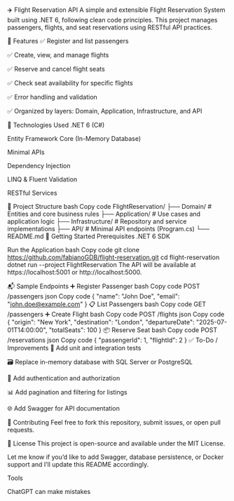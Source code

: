 ✈️ Flight Reservation API
A simple and extensible Flight Reservation System built using .NET 6, following clean code principles. This project manages passengers, flights, and seat reservations using RESTful API practices.

📌 Features
✅ Register and list passengers

✅ Create, view, and manage flights

✅ Reserve and cancel flight seats

✅ Check seat availability for specific flights

✅ Error handling and validation

✅ Organized by layers: Domain, Application, Infrastructure, and API

🧱 Technologies Used
.NET 6 (C#)

Entity Framework Core (In-Memory Database)

Minimal APIs

Dependency Injection

LINQ & Fluent Validation

RESTful Services

🧩 Project Structure
bash
Copy code
FlightReservation/
├── Domain/                # Entities and core business rules
├── Application/           # Use cases and application logic
├── Infrastructure/        # Repository and service implementations
├── API/                   # Minimal API endpoints (Program.cs)
└── README.md
🚀 Getting Started
Prerequisites
.NET 6 SDK

Run the Application
bash
Copy code
git clone https://github.com/fabianoGDB/flight-reservation.git
cd flight-reservation
dotnet run --project FlightReservation
The API will be available at https://localhost:5001 or http://localhost:5000.

📬 Sample Endpoints
➕ Register Passenger
bash
Copy code
POST /passengers
json
Copy code
{
  "name": "John Doe",
  "email": "john.doe@example.com"
}
📋 List Passengers
bash
Copy code
GET /passengers
➕ Create Flight
bash
Copy code
POST /flights
json
Copy code
{
  "origin": "New York",
  "destination": "London",
  "departureDate": "2025-07-01T14:00:00",
  "totalSeats": 100
}
📦 Reserve Seat
bash
Copy code
POST /reservations
json
Copy code
{
  "passengerId": 1,
  "flightId": 2
}
✅ To-Do / Improvements
🧪 Add unit and integration tests

🗃️ Replace in-memory database with SQL Server or PostgreSQL

🔐 Add authentication and authorization

📊 Add pagination and filtering for listings

🌐 Add Swagger for API documentation

🤝 Contributing
Feel free to fork this repository, submit issues, or open pull requests.

📄 License
This project is open-source and available under the MIT License.

Let me know if you’d like to add Swagger, database persistence, or Docker support and I’ll update this README accordingly.










Tools



ChatGPT can make mistakes